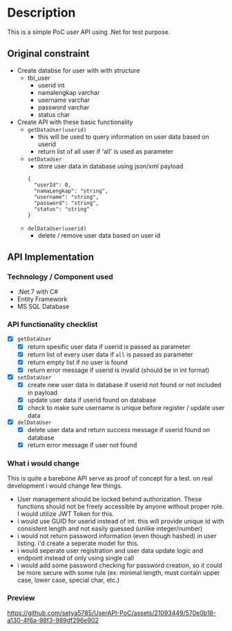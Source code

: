 # Description
This is a simple PoC user API using .Net for test purpose.
## Original constraint
- Create databse for user with with structure
	- tbl_user
		- userid int
		- namalengkap varchar
		- username varchar
		- password varchar
		- status char
- Create API with these basic functionality
	- ```getDataUser(userid)```
		- this will be used to query information on user data based on userid
		- return list of all user if 'all' is used as parameter
	- ```setDataUser```
		- store user data in database using json/xml payload
		```
		{
		  "userId": 0,
		  "namaLengkap": "string",
		  "username": "string",
		  "password": "string",
		  "status": "string"
		}
		```
	- ```delDataUser(userid)```
		- delete / remove user data based on user id
## API Implementation
### Technology / Component used
- .Net 7 with C#
- Entity Framework
- MS SQL Database
### API functionality checklist
- [x] ```getDataUser```
	- [x] return spesific user data if userid is passed as parameter
	- [x] return list of every user data if `all` is passed as parameter
	- [x] return empty list if no user is found
	- [x] return error message if userid is invalid (should be in int format)
- [x] ```setDataUser```
	- [x] create new user data in database if userid not found or not included in payload
	- [x] update user data if userid found on database
	- [x] check to make sure username is unique before register / update user data
- [x] ```delDataUser```
	- [x] delete user data and return success message if userid found on database
	- [x] return error message if user not found
### What i would change
This is quite a barebone API serve as proof of concept for a test. on real development i would change few things.
- User management should be locked behind authorization. These functions should not be freely accessible by anyone without proper role. I would utilize JWT Token for this.
- i would use GUID for userid instead of int. this will provide unique id with consistent length and not easily guessed (unlike integer/number)
- i would not return password information (even though hashed) in user listing. i'd create a seperate model for this.
- i would seperate user registration and user data update logic and endpoint instead of only using single call
- i would add some password checking for password creation, so it could be more secure with some rule (ex: minimal length, must contain upper case, lower case, special char, etc.)
### Preview
https://github.com/setya5785/UserAPI-PoC/assets/21093449/570e0b18-a130-4f6a-98f3-989df296e902

